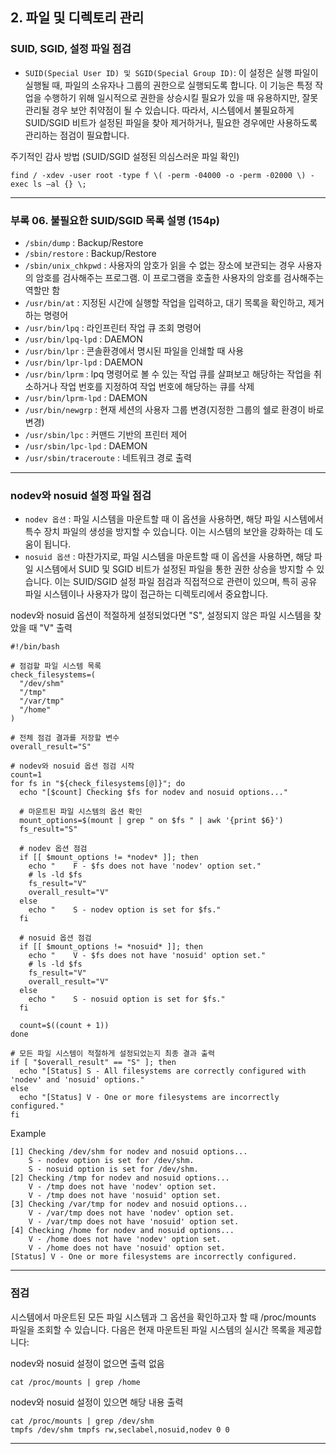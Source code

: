## 2. 파일 및 디렉토리 관리

### SUID, SGID, 설정 파일 점검

- `SUID(Special User ID) 및 SGID(Special Group ID)`: 이 설정은 실행 파일이 실행될 때, 파일의 소유자나 그룹의 권한으로 실행되도록 합니다. 이 기능은 특정 작업을 수행하기 위해 일시적으로 권한을 상승시킬 필요가 있을 때 유용하지만, 잘못 관리될 경우 보안 취약점이 될 수 있습니다. 따라서, 시스템에서 불필요하게 SUID/SGID 비트가 설정된 파일을 찾아 제거하거나, 필요한 경우에만 사용하도록 관리하는 점검이 필요합니다.

주기적인 감사 방법 (SUID/SGID 설정된 의심스러운 파일 확인)

```
find / -xdev -user root -type f \( -perm -04000 -o -perm -02000 \) -exec ls –al {} \;
```

<hr/>

### 부록 06. 불필요한 SUID/SGID 목록 설명 (154p)

- `/sbin/dump` : Backup/Restore
- `/sbin/restore` : Backup/Restore
- `/sbin/unix_chkpwd` : 사용자의 암호가 읽을 수 없는 장소에 보관되는 경우 사용자의 암호를 검사해주는 프로그램. 이 프로그램을 호출한 사용자의 암호를 검사해주는 역할만 함
- `/usr/bin/at` : 지정된 시간에 실행할 작업을 입력하고, 대기 목록을 확인하고, 제거하는 명령어
- `/usr/bin/lpq` : 라인프린터 작업 큐 조회 명령어
- `/usr/bin/lpq-lpd` : DAEMON
- `/usr/bin/lpr` : 콘솔환경에서 명시된 파일을 인쇄할 때 사용
- `/usr/bin/lpr-lpd` : DAEMON
- `/usr/bin/lprm` : lpq 명령어로 볼 수 있는 작업 큐를 살펴보고 해당하는 작업을 취소하거나 작업 번호를 지정하여 작업 번호에 해당하는 큐를 삭제
- `/usr/bin/lprm-lpd` : DAEMON
- `/usr/bin/newgrp` : 현재 세션의 사용자 그룹 변경(지정한 그룹의 쉘로 환경이 바로 변경)
- `/usr/sbin/lpc` : 커맨드 기반의 프린터 제어
- `/usr/sbin/lpc-lpd` : DAEMON
- `/usr/sbin/traceroute` : 네트워크 경로 출력

<hr/>

### nodev와 nosuid 설정 파일 점검

- `nodev 옵션` : 파일 시스템을 마운트할 때 이 옵션을 사용하면, 해당 파일 시스템에서 특수 장치 파일의 생성을 방지할 수 있습니다. 이는 시스템의 보안을 강화하는 데 도움이 됩니다.
- `nosuid 옵션` : 마찬가지로, 파일 시스템을 마운트할 때 이 옵션을 사용하면, 해당 파일 시스템에서 SUID 및 SGID 비트가 설정된 파일을 통한 권한 상승을 방지할 수 있습니다. 이는 SUID/SGID 설정 파일 점검과 직접적으로 관련이 있으며, 특히 공유 파일 시스템이나 사용자가 많이 접근하는 디렉토리에서 중요합니다.

nodev와 nosuid 옵션이 적절하게 설정되었다면 "S", 설정되지 않은 파일 시스템을 찾았을 때 "V" 출력
```
#!/bin/bash

# 점검할 파일 시스템 목록
check_filesystems=(
  "/dev/shm"
  "/tmp"
  "/var/tmp"
  "/home"
)

# 전체 점검 결과를 저장할 변수
overall_result="S"

# nodev와 nosuid 옵션 점검 시작
count=1
for fs in "${check_filesystems[@]}"; do
  echo "[$count] Checking $fs for nodev and nosuid options..."
  
  # 마운트된 파일 시스템의 옵션 확인
  mount_options=$(mount | grep " on $fs " | awk '{print $6}')
  fs_result="S"
  
  # nodev 옵션 점검
  if [[ $mount_options != *nodev* ]]; then
    echo "    F - $fs does not have 'nodev' option set."
    # ls -ld $fs
    fs_result="V"
    overall_result="V"
  else
    echo "    S - nodev option is set for $fs."
  fi
  
  # nosuid 옵션 점검
  if [[ $mount_options != *nosuid* ]]; then
    echo "    V - $fs does not have 'nosuid' option set."
    # ls -ld $fs
    fs_result="V"
    overall_result="V"
  else
    echo "    S - nosuid option is set for $fs."
  fi
  
  count=$((count + 1))
done

# 모든 파일 시스템이 적절하게 설정되었는지 최종 결과 출력
if [ "$overall_result" == "S" ]; then
  echo "[Status] S - All filesystems are correctly configured with 'nodev' and 'nosuid' options."
else
  echo "[Status] V - One or more filesystems are incorrectly configured."
fi
```

Example
```
[1] Checking /dev/shm for nodev and nosuid options...
    S - nodev option is set for /dev/shm.
    S - nosuid option is set for /dev/shm.
[2] Checking /tmp for nodev and nosuid options...
    V - /tmp does not have 'nodev' option set.
    V - /tmp does not have 'nosuid' option set.
[3] Checking /var/tmp for nodev and nosuid options...
    V - /var/tmp does not have 'nodev' option set.
    V - /var/tmp does not have 'nosuid' option set.
[4] Checking /home for nodev and nosuid options...
    V - /home does not have 'nodev' option set.
    V - /home does not have 'nosuid' option set.
[Status] V - One or more filesystems are incorrectly configured.
```

<hr/>

### 점검

시스템에서 마운트된 모든 파일 시스템과 그 옵션을 확인하고자 할 때 /proc/mounts 파일을 조회할 수 있습니다. 
다음은 현재 마운트된 파일 시스템의 실시간 목록을 제공합니다:

nodev와 nosuid 설정이 없으면 출력 없음
```
cat /proc/mounts | grep /home
```

nodev와 nosuid 설정이 있으면 해당 내용 출력
```
cat /proc/mounts | grep /dev/shm
tmpfs /dev/shm tmpfs rw,seclabel,nosuid,nodev 0 0
```

<hr/>
